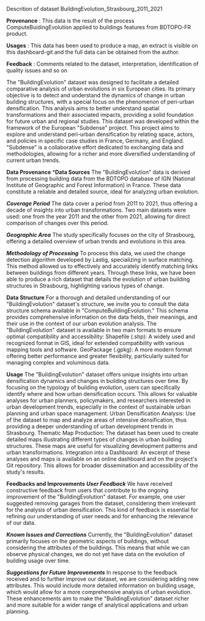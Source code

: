 Descrition of dataset BuildingEvolution_Strasbourg_2011_2021

**Provenance** : This data is the result of the process ComputeBuidingEvolution applied to buildings features from BDTOPO-FR product. 

**Usages** : This data has been used to produce a map, an extract is visible on this dashboard-git and the full data can be obtained from the author. 

**Feedback** : Comments related to the dataset, interpretation, identification of quality issues and so on

The "BuildingEvolution" dataset was designed to facilitate a detailed comparative analysis of urban evolutions in six European cities. Its primary objective is to detect and understand the dynamics of change in urban building structures, with a special focus on the phenomenon of peri-urban densification. This analysis aims to better understand spatial transformations and their associated impacts, providing a solid foundation for future urban and regional studies.
This dataset was developed within the framework of the European "Subdense" project. This project aims to explore and understand peri-urban densification by relating space, actors, and policies in specific case studies in France, Germany, and England. "Subdense" is a collaborative effort dedicated to exchanging data and methodologies, allowing for a richer and more diversified understanding of current urban trends.

**Data Provenance**
***Data Sources**
The "BuildingEvolution" data is derived from processing building data from the BDTOPO database of IGN (National Institute of Geographic and Forest Information) in France. These data constitute a reliable and detailed source, ideal for analyzing urban evolution.

***Coverage Period***
The data cover a period from 2011 to 2021, thus offering a decade of insights into urban transformations. Two main datasets were used: one from the year 2011 and the other from 2021, allowing for direct comparison of changes over this period.

***Geographic Area***
The study specifically focuses on the city of Strasbourg, offering a detailed overview of urban trends and evolutions in this area.

***Methodology of Processing***
To process this data, we used the change detection algorithm developed by Lastig, specializing in surface matching. This method allowed us to effectively and accurately identify matching links between buildings from different years. Through these links, we have been able to produce a rich dataset that details the evolution of urban building structures in Strasbourg, highlighting various types of change.

**Data Structure**
For a thorough and detailed understanding of our "BuildingEvolution" dataset's structure, we invite you to consult the data structure schema available in "ComputeBuildingEvolution." This schema provides comprehensive information on the data fields, their meanings, and their use in the context of our urban evolution analysis.
The "BuildingEvolution" dataset is available in two main formats to ensure optimal compatibility and accessibility:
Shapefile (.shp): A widely used and recognized format in GIS, ideal for extended compatibility with various mapping tools and software.
GeoPackage (.gpkg): A more modern format offering better performance and greater flexibility, particularly suited for managing complex and voluminous data.

**Usage**
The "BuildingEvolution" dataset offers unique insights into urban densification dynamics and changes in building structures over time. By focusing on the typology of building evolution, users can specifically identify where and how urban densification occurs. This allows for valuable analyses for urban planners, policymakers, and researchers interested in urban development trends, especially in the context of sustainable urban planning and urban space management.
Urban Densification Analysis: Use of the dataset to map and analyze areas of intensive densification, thus providing a deeper understanding of urban development trends in Strasbourg.
Thematic Map Production: The dataset has been used to create detailed maps illustrating different types of changes in urban building structures. These maps are useful for visualizing development patterns and urban transformations.
Integration into a Dashboard: An excerpt of these analyses and maps is available on an online dashboard and on the project's Git repository. This allows for broader dissemination and accessibility of the study's results.

**Feedbacks and Improvements**
***User Feedback***
We have received constructive feedback from users that contribute to the ongoing improvement of the "BuildingEvolution" dataset. For example, one user suggested removing garages from the dataset, considering them irrelevant for the analysis of urban densification. This kind of feedback is essential for refining our understanding of user needs and for enhancing the relevance of our data.

***Known Issues and Corrections***
Currently, the "BuildingEvolution" dataset primarily focuses on the geometric aspects of buildings, without considering the attributes of the buildings. This means that while we can observe physical changes, we do not yet have data on the evolution of building usage over time.

***Suggestions for Future Improvements***
In response to the feedback received and to further improve our dataset, we are considering adding new attributes. This would include more detailed information on building usage, which would allow for a more comprehensive analysis of urban evolution. These enhancements aim to make the "BuildingEvolution" dataset richer and more suitable for a wider range of analytical applications and urban planning.

